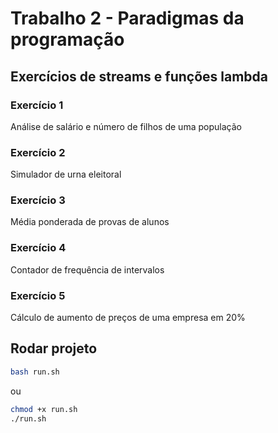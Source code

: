 # Trabalho 2 - Paradigmas da programação

## Exercícios de streams e funções lambda

### Exercício 1

Análise de salário e número de filhos de uma população

### Exercício 2

Simulador de urna eleitoral

### Exercício 3

Média ponderada de provas de alunos

### Exercício 4

Contador de frequência de intervalos

### Exercício 5

Cálculo de aumento de preços de uma empresa em 20%

## Rodar projeto

```bash
bash run.sh
```

ou

```bash
chmod +x run.sh
./run.sh
```
